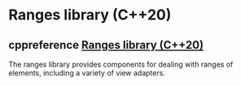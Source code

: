 # Ranges library (C++20)

## cppreference [Ranges library (C++20)](https://en.cppreference.com/w/cpp/ranges)

The ranges library provides components for dealing with ranges of elements, including a variety of view adapters.


